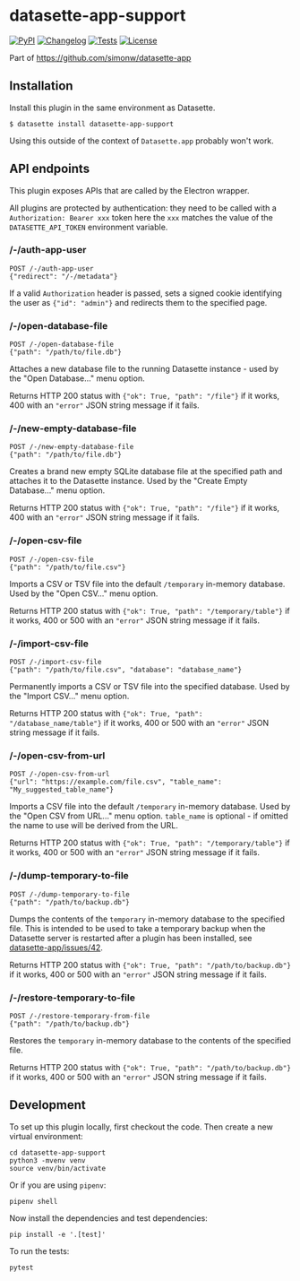 # datasette-app-support

[![PyPI](https://img.shields.io/pypi/v/datasette-app-support.svg)](https://pypi.org/project/datasette-app-support/)
[![Changelog](https://img.shields.io/github/v/release/simonw/datasette-app-support?include_prereleases&label=changelog)](https://github.com/simonw/datasette-app-support/releases)
[![Tests](https://github.com/simonw/datasette-app-support/workflows/Test/badge.svg)](https://github.com/simonw/datasette-app-support/actions?query=workflow%3ATest)
[![License](https://img.shields.io/badge/license-Apache%202.0-blue.svg)](https://github.com/simonw/datasette-app-support/blob/main/LICENSE)

Part of https://github.com/simonw/datasette-app

## Installation

Install this plugin in the same environment as Datasette.

    $ datasette install datasette-app-support

Using this outside of the context of `Datasette.app` probably won't work.

## API endpoints

This plugin exposes APIs that are called by the Electron wrapper.

All plugins are protected by authentication: they need to be called with a `Authorization: Bearer xxx` token here the `xxx` matches the value of the `DATASETTE_API_TOKEN` environment variable.

### /-/auth-app-user

```
POST /-/auth-app-user
{"redirect": "/-/metadata"}
```
If a valid `Authorization` header is passed, sets a signed cookie identifying the user as `{"id": "admin"}` and redirects them to the specified page.

### /-/open-database-file

```
POST /-/open-database-file
{"path": "/path/to/file.db"}
```
Attaches a new database file to the running Datasette instance - used by the "Open Database..." menu option.

Returns HTTP 200 status with `{"ok": True, "path": "/file"}` if it works, 400 with an `"error"` JSON string message if it fails.

### /-/new-empty-database-file

```
POST /-/new-empty-database-file
{"path": "/path/to/file.db"}
```
Creates a brand new empty SQLite database file at the specified path and attaches it to the Datasette instance. Used by the "Create Empty Database..." menu option.

Returns HTTP 200 status with `{"ok": True, "path": "/file"}` if it works, 400 with an `"error"` JSON string message if it fails.

### /-/open-csv-file

```
POST /-/open-csv-file
{"path": "/path/to/file.csv"}
```
Imports a CSV or TSV file into the default `/temporary` in-memory database. Used by the "Open CSV..." menu option.

Returns HTTP 200 status with `{"ok": True, "path": "/temporary/table"}` if it works, 400 or 500 with an `"error"` JSON string message if it fails.

### /-/import-csv-file

```
POST /-/import-csv-file
{"path": "/path/to/file.csv", "database": "database_name"}
```
Permanently imports a CSV or TSV file into the specified database. Used by the "Import CSV..." menu option.

Returns HTTP 200 status with `{"ok": True, "path": "/database_name/table"}` if it works, 400 or 500 with an `"error"` JSON string message if it fails.

### /-/open-csv-from-url

```
POST /-/open-csv-from-url
{"url": "https://example.com/file.csv", "table_name": "My_suggested_table_name"}
```
Imports a CSV file into the default `/temporary` in-memory database. Used by the "Open CSV from URL..." menu option. `table_name` is optional - if omitted the name to use will be derived from the URL.

Returns HTTP 200 status with `{"ok": True, "path": "/temporary/table"}` if it works, 400 or 500 with an `"error"` JSON string message if it fails.

### /-/dump-temporary-to-file

```
POST /-/dump-temporary-to-file
{"path": "/path/to/backup.db"}
```
Dumps the contents of the `temporary` in-memory database to the specified file. This is intended to be used to take a temporary backup when the Datasette server is restarted after a plugin has been installed, see [datasette-app/issues/42](https://github.com/simonw/datasette-app/issues/42).

Returns HTTP 200 status with `{"ok": True, "path": "/path/to/backup.db"}` if it works, 400 or 500 with an `"error"` JSON string message if it fails.

### /-/restore-temporary-to-file

```
POST /-/restore-temporary-from-file
{"path": "/path/to/backup.db"}
```
Restores the `temporary` in-memory database to the contents of the specified file.

Returns HTTP 200 status with `{"ok": True, "path": "/path/to/backup.db"}` if it works, 400 or 500 with an `"error"` JSON string message if it fails.

## Development

To set up this plugin locally, first checkout the code. Then create a new virtual environment:

    cd datasette-app-support
    python3 -mvenv venv
    source venv/bin/activate

Or if you are using `pipenv`:

    pipenv shell

Now install the dependencies and test dependencies:

    pip install -e '.[test]'

To run the tests:

    pytest
